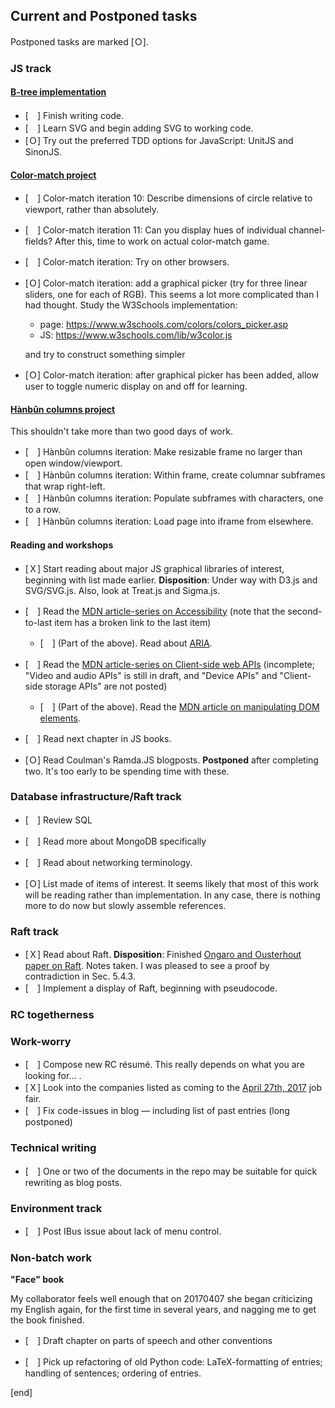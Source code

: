 ## Current and Postponed tasks

Postponed tasks are marked [Ｏ].

### **JS track**

#### **[B-tree implementation](b-trees.md)**

 * [　] Finish writing code.
 * [　] Learn SVG and begin adding SVG to working code.
 * [Ｏ] Try out the preferred TDD options for JavaScript: UnitJS and SinonJS. 

#### **[Color-match project](color-match.md)**

 * [　] Color-match iteration 10: Describe dimensions of circle relative to viewport, rather than absolutely.
 * [　] Color-match iteration 11: Can you display hues of individual channel-fields? After this, time to work on actual color-match game.
 * [　] Color-match iteration: Try on other browsers.

 * [Ｏ] Color-match iteration: add a graphical picker (try for three linear sliders, one for each of RGB). This seems a lot more complicated than I had thought. Study the W3Schools implementation:

   * page: https://www.w3schools.com/colors/colors_picker.asp
   * JS: https://www.w3schools.com/lib/w3color.js
   
   and try to construct something simpler

 * [Ｏ] Color-match iteration: after graphical picker has been added, allow user to toggle numeric display on and off for learning.

#### **[Hànbûn columns project](hanbun-columns.md)**

This shouldn't take more than two good days of work.

 * [　] Hànbûn columns iteration: Make resizable frame no larger than open window/viewport.
 * [　] Hànbûn columns iteration: Within frame, create columnar subframes that wrap right-left.
 * [　] Hànbûn columns iteration: Populate subframes with characters, one to a row.
 * [　] Hànbûn columns iteration: Load page into iframe from elsewhere.

#### Reading and workshops

 * [Ｘ] Start reading about major JS graphical libraries of interest, beginning with list made earlier. **Disposition**: Under way with D3.js and SVG/SVG.js. Also, look at Treat.js and Sigma.js.

 * [　] Read the [MDN article-series on Accessibility](https://developer.mozilla.org/en-US/docs/Learn/Accessibility) (note that the second-to-last item has a broken link to the last item)

   * [　] (Part of the above). Read about [ARIA](https://developer.mozilla.org/en-US/docs/Learn/Accessibility/WAI-ARIA_basics).

 * [　] Read the [MDN article-series on Client-side web APIs](https://developer.mozilla.org/en-US/docs/Learn/JavaScript/Client-side_web_APIs) (incomplete; "Video and audio APIs" is still in draft, and "Device APIs" and "Client-side storage APIs" are not posted)
 
   * [　] (Part of the above). Read the [MDN article on manipulating DOM elements](https://developer.mozilla.org/en-US/docs/Learn/JavaScript/Client-side_web_APIs/Manipulating_documents).

 
 * [　] Read next chapter in JS books.
 * [Ｏ] Read Coulman's Ramda.JS blogposts. **Postponed** after completing two. It's too early to be spending time with these.

### **Database infrastructure/Raft track**

 * [　] Review SQL
 * [　] Read more about MongoDB specifically
 * [　] Read about networking terminology. 

 * [Ｏ] List made of items of interest. It seems likely that most of this work will be reading rather than implementation. In any  case, there is nothing more to do now but slowly assemble references.

### **Raft track**

 * [Ｘ] Read about Raft. **Disposition**: Finished [Ongaro and Ousterhout paper on Raft](../materials/Ongaro_and_Ousterhout,_In_search_of_an_understandable_consensus_algorithm_(extended_version).pdf). Notes taken. I was pleased to see a proof by contradiction in Sec. 5.4.3.
 * [　] Implement a display of Raft, beginning with pseudocode.

### **RC togetherness**


### **Work-worry**

 * [　] Compose new RC résumé. This really depends on what you are looking for… .
 * [Ｘ] Look into the companies listed as coming to the [April 27th, 2017](https://www.recurse.com/events/261) job fair.
 * [　] Fix code-issues in blog — including list of past entries (long postponed)

### **Technical writing**

 * [　] One or two of the documents in the repo may be suitable for quick rewriting as blog posts.

### **Environment track**

 * [　] Post IBus issue about lack of menu control.
 
### Non-batch work

**"Face" book**

My collaborator feels well enough that on 20170407 she began criticizing my English again, for the first time in several years, and nagging me to get the book finished.

 * [　] Draft chapter on parts of speech and other conventions

 * [　] Pick up refactoring of old Python code: LaTeX-formatting of entries; handling of sentences; ordering of entries.


[end]
